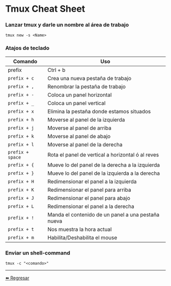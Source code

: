 # Tmux Cheat Sheet

### Lanzar tmux y darle un nombre al área de trabajo
```
tmux new -s <Name>
```

### Atajos de teclado

| Comando| Uso                    |
| ------------- | ------------------------------ |
| prefix      | Ctrl + b       |
| `prefix + c`      | Crea una nueva pestaña de trabajo       |
| `prefix + ,`      | Renombrar la pestaña de trabajo       |
| `prefix + -`      | Coloca un panel horizontal       |
| `prefix + _`      | Coloca un panel vertical       |
| `prefix + x`      | Elimina la pestaña donde estamos situados       |
| `prefix + h`      | Moverse al panel de la izquierda       |
| `prefix + j`      | Moverse al panel de arriba       |
| `prefix + k`      | Moverse al panel de abajo       |
| `prefix + l`      | Moverse al panel de la derecha       |
| `prefix + space`      | Rota el panel de vertical a horizontal ó al reves       |
| `prefix + {`      | Mueve lo del panel de la derecha a la izquierda       |
| `prefix + }`      | Mueve lo del panel de la izquierda a la derecha       |
| `prefix + H`      | Redimensionar el panel a la izquierda       |
| `prefix + K`      | Redimensionar el panel para arriba       |
| `prefix + J`      | Redimensionar el panel para abajo       |
| `prefix + L`      | Redimensionar el panel a la derecha       |
| `prefix + !`      | Manda el contenido de un panel a una pestaña nueva       |
| `prefix + t`      | Nos muestra la hora actual       |
| `prefix + m`      | Habilita/Deshabilita el mouse       |

### Enviar un shell-command
```
tmux -c "<comando>"
```

---

[:arrow_left: Regresar](https://github.com/m4lal0/cheatsheets)